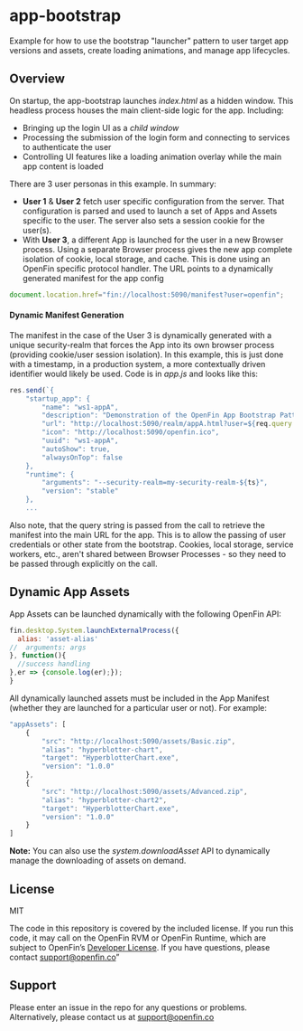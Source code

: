 # app-bootstrap
Example for how to use the bootstrap "launcher" pattern to user target app versions and assets, create loading animations, and manage app lifecycles.

## Overview
On startup, the app-bootstrap launches *index.html* as a hidden window.  This headless process houses the main client-side logic for the app.  Including:

* Bringing up the login UI as a *child window*
* Processing the submission of the login form and connecting to services to authenticate the user
* Controlling UI features like a loading animation overlay while the main app content is loaded

There are 3 user personas in this example.  In summary:
* **User 1** & **User 2** fetch user specific configuration from the server.  That configuration is parsed and used to launch a set of Apps and Assets specific to the user. The server also sets a session cookie for the  user(s).
* With **User 3**, a different App is launched for the user in a new Browser process.  Using a separate Browser process gives the new app complete isolation of cookie, local storage, and cache.  This is done using an OpenFin specific protocol handler.  The URL points to a dynamically generated manifest for the app config
```javascript
document.location.href="fin://localhost:5090/manifest?user=openfin";


```
#### Dynamic Manifest Generation
The manifest in the case of the User 3 is dynamically generated with a unique security-realm that forces the App into its own browser process (providing cookie/user session isolation). In this example, this is just done with a timestamp, in a production system, a more contextually driven identifier would likely be used.  Code is in *app.js* and looks like this:

```javascript
res.send(`{
    "startup_app": {
        "name": "ws1-appA",
        "description": "Demonstration of the OpenFin App Bootstrap Pattern",
        "url": "http://localhost:5090/realm/appA.html?user=${req.query.user}",
        "icon": "http://localhost:5090/openfin.ico",
        "uuid": "ws1-appA",
        "autoShow": true,
        "alwaysOnTop": false
    },
    "runtime": {
        "arguments": "--security-realm=my-security-realm-${ts}",
        "version": "stable"
    },
    ...
```
  Also note, that the query string is passed from the call to retrieve the manifest into the main URL for the app.  This is to allow the passing of user credentials or other state from the bootstrap.  Cookies, local storage, service workers, etc., aren't shared between Browser Processes - so they need to be passed through explicitly on the call.

## Dynamic App Assets
App Assets can be launched dynamically with the following OpenFin API:

```javascript
fin.desktop.System.launchExternalProcess({
  alias: 'asset-alias'
//	arguments: args
}, function(){
  //success handling
},er => {console.log(er);});
}
```

All dynamically launched assets must be included in the App Manifest (whether they are launched for a particular user or not). For example:

```javascript
"appAssets": [
    {
        "src": "http://localhost:5090/assets/Basic.zip",
        "alias": "hyperblotter-chart",
        "target": "HyperblotterChart.exe",
        "version": "1.0.0"
    },
    {
        "src": "http://localhost:5090/assets/Advanced.zip",
        "alias": "hyperblotter-chart2",
        "target": "HyperblotterChart.exe",
        "version": "1.0.0"
    }
]
```

**Note:** You can also use the *system.downloadAsset* API to dynamically manage the downloading of assets on demand.

## License
MIT

The code in this repository is covered by the included license.  If you run this code, it may call on the OpenFin RVM or OpenFin Runtime, which are subject to OpenFin’s [Developer License](https://openfin.co/developer-agreement/). If you have questions, please contact support@openfin.co”

## Support
Please enter an issue in the repo for any questions or problems. Alternatively, please contact us at support@openfin.co 

